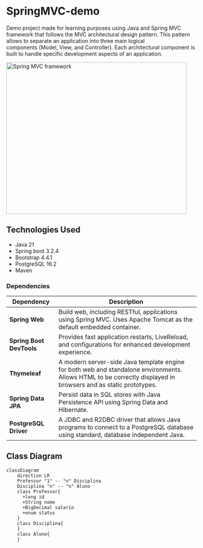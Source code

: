 # SpringMVC-demo
Demo project made for learning purposes using Java and Spring MVC framework that follows the MVC architectural design pattern. This pattern allows to separate an application into three main logical components (Model, View, and Controller). Each architectural component is built to handle specific development aspects of an application.

<img width="477" height="400" alt="Spring MVC framework" src="https://miro.medium.com/v2/resize:fit:940/1*y8Z4MgBS_s8d4o26arDJ4w.png">

## Technologies Used
* Java 21
* Spring boot 3.2.4
* Bootstrap 4.4.1
* PostgreSQL 16.2
* Maven

### Dependencies

Dependency | Description
--- | ---
**Spring Web** | Build web, including RESTful, applications using Spring MVC. Uses Apache Tomcat as the default embedded container.
**Spring Boot DevTools** | Provides fast application restarts, LiveReload, and configurations for enhanced development experience.
**Thymeleaf** | A modern server-side Java template engine for both web and standalone environments. Allows HTML to be correctly displayed in browsers and as static prototypes.
**Spring Data JPA** | Persist data in SQL stores with Java Persistence API using Spring Data and Hibernate.
**PostgreSQL Driver** | A JDBC and R2DBC driver that allows Java programs to connect to a PostgreSQL database using standard, database independent Java.

## Class Diagram
```mermaid
classDiagram
    direction LR
    Professor "1" -- "n" Disciplina
    Disciplina "n" -- "n" Aluno
    class Professor{
      +long id
      +String nome
      +BigDecimal salario
      +enum status
    }
    class Disciplina{
    }
    class Aluno{
    }
```
